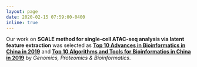 ```yaml
---
layout: page
date: 2020-02-15 07:59:00-0400
inline: true
---
```


Our work on  <b>SCALE method for single-cell ATAC-seq analysis via latent feature extraction</b> was selected as [<b>Top 10 Advances in Bioinformatics in China in 2019</b>](http://gpb.big.ac.cn/news/1010) and 
[<b>Top 10 Algorithms and Tools for Bioinformatics in China in 2019</b>](http://gpb.big.ac.cn/news/1008) 
by <i>Genomics, Proteomics & Bioinformatics</i>.
